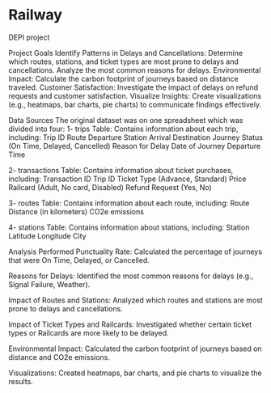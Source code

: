 # Railway
DEPI project

Project Goals
Identify Patterns in Delays and Cancellations:
Determine which routes, stations, and ticket types are most prone to delays and cancellations.
Analyze the most common reasons for delays.
Environmental Impact:
Calculate the carbon footprint of journeys based on distance traveled.
Customer Satisfaction:
Investigate the impact of delays on refund requests and customer satisfaction.
Visualize Insights:
Create visualizations (e.g., heatmaps, bar charts, pie charts) to communicate findings effectively.

Data Sources
The original dataset was on one spreadsheet which was divided into four:
1- trips Table:
Contains information about each trip, including:
Trip ID
Route
Departure Station
Arrival Destination
Journey Status (On Time, Delayed, Cancelled)
Reason for Delay
Date of Journey
Departure Time

2- transactions Table:
Contains information about ticket purchases, including:
Transaction ID
Trip ID
Ticket Type (Advance, Standard)
Price
Railcard (Adult, No card, Disabled)
Refund Request (Yes, No)

3- routes Table:
Contains information about each route, including:
Route
Distance (in kilometers)
CO2e emissions

4- stations Table:
Contains information about stations, including:
Station
Latitude
Longitude
City

Analysis Performed
Punctuality Rate:
Calculated the percentage of journeys that were On Time, Delayed, or Cancelled.

Reasons for Delays:
Identified the most common reasons for delays (e.g., Signal Failure, Weather).

Impact of Routes and Stations:
Analyzed which routes and stations are most prone to delays and cancellations.

Impact of Ticket Types and Railcards:
Investigated whether certain ticket types or Railcards are more likely to be delayed.

Environmental Impact:
Calculated the carbon footprint of journeys based on distance and CO2e emissions.

Visualizations:
Created heatmaps, bar charts, and pie charts to visualize the results.
